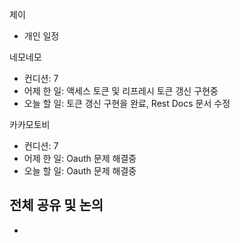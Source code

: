 
제이
- 개인 일정

네모네모
- 컨디션: 7
- 어제 한 일: 액세스 토큰 및 리프레시 토큰 갱신 구현중 
- 오늘 할 일: 토큰 갱신 구현을 완료, Rest Docs 문서 수정

카카모토비
- 컨디션: 7
- 어제 한 일: Oauth 문제 해결중 
- 오늘 할 일: Oauth 문제 해결중 


## 전체 공유 및 논의
- 